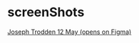 # screenShots




[Joseph Trodden 12 May (opens on Figma)](https://www.figma.com/file/SX7Rx8Kz2HZlk1cioSsLKx/Joseph-Trodden-May-12?node-id=0%3A1)
